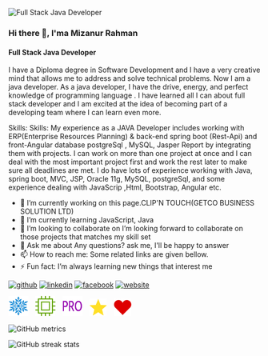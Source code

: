 ![Full Stack Java Developer](https://scontent.fdac14-1.fna.fbcdn.net/v/t39.30808-6/323329472_1235175987082481_6577439965796280320_n.jpg?stp=dst-jpg_s960x960&_nc_cat=108&ccb=1-7&_nc_sid=e3f864&_nc_ohc=pzfH70fDYzMAX_Skndp&_nc_ht=scontent.fdac14-1.fna&oh=00_AfCgoFHt6AvAICBZG1oNzb0J28O6D3CMOVbNK6lBVbqK5g&oe=63DF1CB6)

### Hi there 👋, I'ma Mizanur Rahman
#### Full Stack Java Developer


I have a Diploma degree in Software Development and I have a very creative mind that allows me to address and solve technical problems. Now I am a java developer. As a java developer, I have the drive, energy, and perfect knowledge of programming language . I have learned all I can about full stack developer and I am excited at the idea of becoming part of a developing team where I can learn even more.

Skills: Skills: My experience as a JAVA Developer includes working with ERP(Enterprise Resources Planning) & back-end spring boot (Rest-Api) and front-Angular database postgreSql , MySQL, Jasper Report by integrating them with projects. I can work on more than one project at once and I can deal with the most important project first and work the rest later to make sure all deadlines are met. I do have lots of experience working with Java, spring boot, MVC, JSP, Oracle 11g, MySQL, postgreSql, and some experience dealing with JavaScrip ,Html, Bootstrap, Angular etc.

- 🔭 I’m currently working on this page.CLIP'N TOUCH(GETCO BUSINESS SOLUTION LTD) 
- 🌱 I’m currently learning JavaScript, Java 
- 👯 I’m looking to collaborate on I’m looking forward to collaborate on those projects that matches my skill set 
- 💬 Ask me about Any questions? ask me, I'll be happy to answer 
- 📫 How to reach me: Some related links are given bellow. 
- ⚡ Fun fact:  I’m always learning new things that interest me 


[<img src='https://cdn.jsdelivr.net/npm/simple-icons@3.0.1/icons/github.svg' alt='github' height='40'>](https://github.com/https://github.com/Mizanurmd)  [<img src='https://cdn.jsdelivr.net/npm/simple-icons@3.0.1/icons/linkedin.svg' alt='linkedin' height='40'>](https://www.linkedin.com/in/https://www.linkedin.com/in/md-mizanur-rahman-b616001a9//)  [<img src='https://cdn.jsdelivr.net/npm/simple-icons@3.0.1/icons/facebook.svg' alt='facebook' height='40'>](https://www.facebook.com/https://www.facebook.com/mdmizanurrahman1991)  [<img src='https://cdn.jsdelivr.net/npm/simple-icons@3.0.1/icons/icloud.svg' alt='website' height='40'>](http://mylooking.liveblog365.com/)  

<a href='https://archiveprogram.github.com/'><img src='https://raw.githubusercontent.com/acervenky/animated-github-badges/master/assets/acbadge.gif' width='40' height='40'></a> <a href='https://docs.github.com/en/developers'><img src='https://raw.githubusercontent.com/acervenky/animated-github-badges/master/assets/devbadge.gif' width='40' height='40'></a> <a href='https://github.com/pricing'><img src='https://raw.githubusercontent.com/acervenky/animated-github-badges/master/assets/pro.gif' width='40' height='40'></a> <a href='https://stars.github.com/'><img src='https://raw.githubusercontent.com/acervenky/animated-github-badges/master/assets/starbadge.gif' width='35' height='35'></a> <a href='https://docs.github.com/en/github/supporting-the-open-source-community-with-github-sponsors'><img src='https://raw.githubusercontent.com/acervenky/animated-github-badges/master/assets/sponsorbadge.gif' width='35' height='35'></a> 

![GitHub metrics](https://metrics.lecoq.io/https://github.com/Mizanurmd)  

![GitHub streak stats](https://streak-stats.demolab.com/?user=https://github.com/Mizanurmd)  

